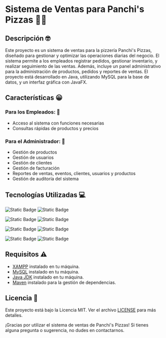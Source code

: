 # Sistema de Ventas para Panchi's Pizzas 🍕🍕

## Descripción 🤓

Este proyecto es un sistema de ventas para la pizzería Panchi's Pizzas, diseñado para gestionar y optimizar las operaciones diarias del negocio. El sistema permite a los empleados registrar pedidos, gestionar inventario, y realizar seguimiento de las ventas. Además, incluye un panel administrativo para la administración de productos, pedidos y reportes de ventas. El proyecto está desarrollado en Java, utilizando MySQL para la base de datos, y un interfaz gráfica con JavaFX.

## Características 😀

### Para los Empleados: 👥
- Acceso al sistema con funciones necesarias
- Consultas rápidas de productos y precios

### Para el Administrador: 👤
- Gestión de productos
- Gestión de usuarios
- Gestión de clientes
- Gestión de facturación
- Reportes de ventas, eventos, clientes, usuarios y productos
- Gestión de auditoría del sistema

## Tecnologías Utilizadas 💻
![Static Badge](https://img.shields.io/badge/Java-%23F7DF1E?style=for-the-badge&logo=java&logoSize=auto&labelColor=black)
![Static Badge](https://img.shields.io/badge/JavaFX-%23F7DF1E?style=for-the-badge&logo=java&logoSize=auto&labelColor=black)

![Static Badge](https://img.shields.io/badge/MySQL-%23F7DF1E?style=for-the-badge&logo=mysql&logoSize=auto&labelColor=black)
![Static Badge](https://img.shields.io/badge/v_8.0.31-red?logoSize=auto)

![Static Badge](https://img.shields.io/badge/Maven-%23F7DF1E?style=for-the-badge&logo=maven&logoSize=auto&labelColor=black)
![Static Badge](https://img.shields.io/badge/v_4.0.0-red?logoSize=auto)

![Static Badge](https://img.shields.io/badge/XAMPP-%23FB7A24?style=for-the-badge&logo=xampp&logoSize=auto&labelColor=black)
![Static Badge](https://img.shields.io/badge/v_8.2.12-red?logoSize=auto)

## Requisitos ⚠️

- [XAMPP](https://www.apachefriends.org/index.html) instalado en tu máquina.
- [MySQL](https://www.mysql.com/products/workbench/) instalado en tu máquina.
- [Java JDK](https://www.oracle.com/java/technologies/javase-downloads.html) instalado en tu máquina.
- [Maven](https://maven.apache.org/download.cgi) instalado para la gestión de dependencias.

## Licencia 📄

Este proyecto está bajo la Licencia MIT. Ver el archivo [LICENSE](LICENSE) para más detalles.

¡Gracias por utilizar el sistema de ventas de Panchi's Pizzas! Si tienes alguna pregunta o sugerencia, no dudes en contactarnos.

